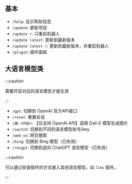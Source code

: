 
## 基本
- `/help`: 显示帮助信息
- `/update`: 更新项目
- `/update r`: 只重启机器人
- `/update latest`: 更新到最新版本
- `/update latest r`: 更新到最新版本，并重启机器人
- `/plugin`: 插件面板


## 大语言模型类

:::caution

需要开启对应的语言模型才能生效

:::

- `/gpt`: 切换到 OpenAI 官方API接口 
- `/reset`: 重置会话
- `/画 <内容>`: 【仅支持 OpenAI API】调用 Dall-E 模型生成图片
- `/switch`: 切换到不同的语言模型账号/key
- `/web on`: 网页搜索
- `/bing`: 切换到 Bing 模型（已失效）
- `/revgpt`: 切换到逆向 ChatGPT 语言模型（已失效）

:::caution

可以通过安装插件的方式接入其他语言模型。如 `llms` 插件。 

:::

